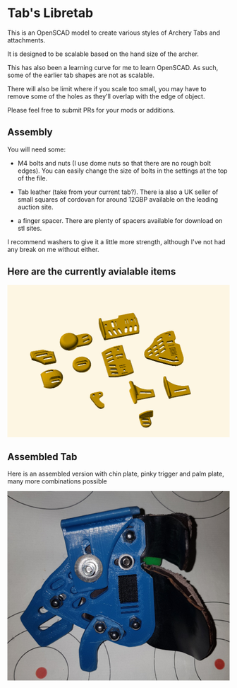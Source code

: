 # Tab's Libretab

This is an OpenSCAD model to create various styles of Archery Tabs and attachments.

It is designed to be scalable based on the hand size of the archer.

This has also been a learning curve for me to learn OpenSCAD. As such, some of the earlier tab shapes are not as scalable.

There will also be limit where if you scale too small, you may have to remove some of the holes as they'll overlap with the 
edge of object.

Please feel free to submit PRs for your mods or additions.


## Assembly
You will need some:

* M4 bolts and nuts (I use dome nuts so that there are no rough bolt edges). You can easily change the size of bolts in the settings at the top of the file.

* Tab leather (take from your current tab?). There ia also a UK seller of small squares of cordovan for around 12GBP available on the leading auction site.

* a finger spacer. There are plenty of spacers available for download on stl sites.

I recommend washers to give it a little more strength, although I've not had any break on me without either.

## Here are the currently avialable items
![Available Items](tabs_libretab.png)


## Assembled Tab

Here is an assembled version with chin plate, pinky trigger and palm plate, many more combinations possible

![Assembled](tabs_libretab_assembled.jpg)
